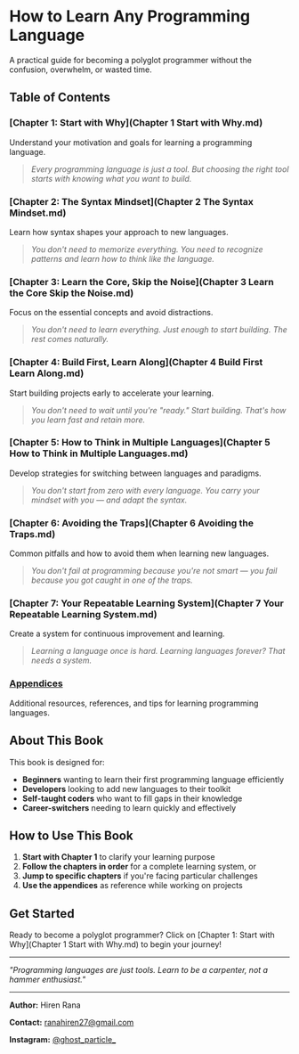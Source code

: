 # How to Learn Any Programming Language

A practical guide for becoming a polyglot programmer without the confusion, overwhelm, or wasted time.

## Table of Contents

### [Chapter 1: Start with Why](Chapter 1 Start with Why.md)
Understand your motivation and goals for learning a programming language.
> *Every programming language is just a tool. But choosing the right tool starts with knowing what you want to build.*

### [Chapter 2: The Syntax Mindset](Chapter 2 The Syntax Mindset.md)
Learn how syntax shapes your approach to new languages.
> *You don't need to memorize everything. You need to recognize patterns and learn how to think like the language.*

### [Chapter 3: Learn the Core, Skip the Noise](Chapter 3 Learn the Core Skip the Noise.md)
Focus on the essential concepts and avoid distractions.
> *You don't need to learn everything. Just enough to start building. The rest comes naturally.*

### [Chapter 4: Build First, Learn Along](Chapter 4 Build First Learn Along.md)
Start building projects early to accelerate your learning.
> *You don't need to wait until you're "ready." Start building. That's how you learn fast and retain more.*

### [Chapter 5: How to Think in Multiple Languages](Chapter 5 How to Think in Multiple Languages.md)
Develop strategies for switching between languages and paradigms.
> *You don't start from zero with every language. You carry your mindset with you — and adapt the syntax.*

### [Chapter 6: Avoiding the Traps](Chapter 6 Avoiding the Traps.md)
Common pitfalls and how to avoid them when learning new languages.
> *You don't fail at programming because you're not smart — you fail because you got caught in one of the traps.*

### [Chapter 7: Your Repeatable Learning System](Chapter 7 Your Repeatable Learning System.md)
Create a system for continuous improvement and learning.
> *Learning a language once is hard. Learning languages forever? That needs a system.*

### [Appendices](Appendices.md)
Additional resources, references, and tips for learning programming languages.

## About This Book

This book is designed for:

- **Beginners** wanting to learn their first programming language efficiently
- **Developers** looking to add new languages to their toolkit
- **Self-taught coders** who want to fill gaps in their knowledge
- **Career-switchers** needing to learn quickly and effectively

## How to Use This Book

1. **Start with Chapter 1** to clarify your learning purpose
2. **Follow the chapters in order** for a complete learning system, or
3. **Jump to specific chapters** if you're facing particular challenges
4. **Use the appendices** as reference while working on projects

## Get Started

Ready to become a polyglot programmer? Click on [Chapter 1: Start with Why](Chapter 1 Start with Why.md) to begin your journey!

---

*"Programming languages are just tools. Learn to be a carpenter, not a hammer enthusiast."*

---

**Author:** Hiren Rana

**Contact:** [ranahiren27@gmail.com](mailto:ranahiren27@gmail.com)

**Instagram:** [@ghost_particle_](https://www.instagram.com/ghost_particle_)
